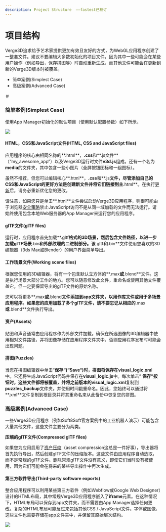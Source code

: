 ```yaml
---
description: Project Structure  ——fastest已校订
---
```


# 项目结构

Verge3D追求给予艺术家提供更加有效且友好的方式，为WebGL应用程序创建了一整套文件。建议不要编辑大多数初始化的项目文件，因为其中一些可能会在某些用户操作（例如导出，保存拼图等）时自动重新生成，而其他文件可能会在更新到新的Verge3D版本时被覆盖。

* 简单案例\(Simplest Case\)
* 高级案例\(Advanced Case\)

＃

### 简单案例\(Simplest Case\)

使用App Manager初始化的默认项目（使用默认配置参数）如下所示。

![](https://www.soft8soft.com/docs/files/project-structure/project-structure-simple.jpg)

#### HTML，CSS和JavaScript文件\(HTML, CSS and JavaScript files\)

应用程序的核心由相同名称的**.html**，**.css**和**.js文件**（“my\_awesome\_app”）以及Verge3D运行时文件**v3d.js**组成。还有一个名为**media**的文件夹，其中包含一些小图片（全屏按钮图标和一组图标）。

虽然不推荐，但您可以编辑核心**.html**，**.css**和**.js**文件，尽管添加自己的CSS和JavaScript的更好方法是创建新文件并将它们链接到主**.html**。在执行[更新](https://www.soft8soft.com/docs/manual/en/introduction/Updating.html)后，请务必重新优化您的更改。

请注意，如果您只是单击**.html**文件尝试启动Verge3D应用程序，则很可能由于浏览器[安全策略](https://en.wikipedia.org/wiki/Same-origin_policy)禁止JavaScript访问不是从同一域加载的文件而无法运行。请始终使用包含本地Web服务器的App Manager来运行您的应用程序。

#### glTF文件\(glTF files\)

运行时，应用程序首先加载**.gltf**格式的3D场景，然后包含文件路径，以进一步加载glTF场景**.bin**和外部纹理的二进制部分。该**.gltf**和**.bin**文件使用您喜欢的3D编辑器（3ds Max或Blender）的用户界面菜单导出。

#### 工作场景文件\(Working scene files\)

根据您使用的3D编辑器，将有一个包含默认立方体的**.max**或**.blend**文件。这是执行场景大部分工作的地方。您可以随意修改此文件，重命名或使用其他文件覆盖它，但一定要保留导出的glTF文件的原始名称。

您可以将更多**.max**或**.blend**文件添加到app文件夹，以用作库文件或用于多场景应用程序。如果您的应用加载了多个glTF文件，请不要忘记从相应的**.max**或**.blend**文件执行导出。

#### 资产\(Assets\)

贴图和声音通常由应用程序作为外部文件加载。确保在所选图像的3D编辑器中使用相对文件路径，并将图像存储在应用程序文件夹中，否则应用程序发布时可能会出现问题。

#### 拼图\(Puzzles\)

当您在拼图编辑器中单击“**保存“\(“Save“\)**时，拼图将保存在**visual\_logic.xml**中。它还将生成JavaScript代码并保存在**visual\_logic.js**中。每次单击“ **保存”**按钮时，这些文件都将被覆盖，并将之前版本的**visual\_logic.xml**复制到**puzzles\_backup**文件夹，并使用时间戳重命名。因此，您始终可以通过将**.xml**文件复制到根目录并将其重命名来从此备份中恢复您的拼图。

### 高级案例\(Advanced Case\)

一些Verge3D应用程序（例如Soft8Soft官方案例中的工业机器人演示）可能包含大量其他文件，这些文件主要分为两类。

**压缩的glTF文件\(Compressed glTF files\)**

如果您为应用启用了[资产压缩](https://www.soft8soft.com/docs/manual/en/introduction/Asset-compression.html)（asset compression这总是一件好事），导出器将首先执行导出，然后创建glTF文件的压缩版本。这些文件由应用程序自动选取，而不是常规的glTF文件。删除常规glTF文件没有意义，即使它们当时没有被使用，因为它们可能会在将来的某些导出操作中再次生成。

#### 第三方软件导出\(Third-party software exports\)

整合应用程序可以利用某些第三方软件（例如Webflow或Google Web Designer）设计的HTML布局，其中常规Verge3D应用程序嵌入了**iframe**元素。在这种情况下，HTML布局可以保存到app文件夹，而不需要由App Manager选择任何更改。复杂的HTML布局可能反过来包括其他CSS / JavaScript文件，字体或图像，这些文件也需要存储在app文件夹中，并保留其原始层次结构。

![](https://www.soft8soft.com/docs/files/project-structure/project-structure.jpg)

